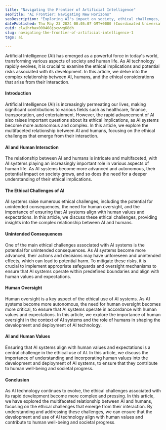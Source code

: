 ```yaml
---
title: "Navigating the Frontier of Artificial Intelligence"
seoTitle: "AI Frontier: Navigating New Horizons"
seoDescription: "Exploring AI's impact on society, ethical challenges, human oversight, and aligning AI with human values for a better future"
datePublished: Thu May 23 2024 00:05:07 GMT+0000 (Coordinated Universal Time)
cuid: clwihrhax000408jscwwg68dh
slug: navigating-the-frontier-of-artificial-intelligence-1
tags: ai

---
```


Artificial Intelligence (AI) has emerged as a powerful force in today's world, transforming various aspects of society and human life. As AI technology rapidly evolves, it is crucial to examine the ethical implications and potential risks associated with its development. In this article, we delve into the complex relationship between AI, humans, and the ethical considerations that arise from their interaction.

#### Introduction

Artificial Intelligence (AI) is increasingly permeating our lives, making significant contributions to various fields such as healthcare, finance, transportation, and entertainment. However, the rapid advancement of AI also raises important questions about its ethical implications, as AI systems become more autonomous and complex. In this article, we explore the multifaceted relationship between AI and humans, focusing on the ethical challenges that emerge from their interaction.

#### AI and Human Interaction

The relationship between AI and humans is intricate and multifaceted, with AI systems playing an increasingly important role in various aspects of human life. As AI systems become more advanced and autonomous, their potential impact on society grows, and so does the need for a deeper understanding of their ethical implications.

#### The Ethical Challenges of AI

AI systems raise numerous ethical challenges, including the potential for unintended consequences, the need for human oversight, and the importance of ensuring that AI systems align with human values and expectations. In this article, we discuss these ethical challenges, providing insights into the complex relationship between AI and humans.

#### Unintended Consequences

One of the main ethical challenges associated with AI systems is the potential for unintended consequences. As AI systems become more advanced, their actions and decisions may have unforeseen and unintended effects, which can lead to potential harm. To mitigate these risks, it is crucial to implement appropriate safeguards and oversight mechanisms to ensure that AI systems operate within predefined boundaries and align with human values and expectations.

#### Human Oversight

Human oversight is a key aspect of the ethical use of AI systems. As AI systems become more autonomous, the need for human oversight becomes more critical, to ensure that AI systems operate in accordance with human values and expectations. In this article, we explore the importance of human oversight in the context of AI systems and the role of humans in shaping the development and deployment of AI technology.

#### AI and Human Values

Ensuring that AI systems align with human values and expectations is a central challenge in the ethical use of AI. In this article, we discuss the importance of understanding and incorporating human values into the development and deployment of AI systems, to ensure that they contribute to human well-being and societal progress.

#### Conclusion

As AI technology continues to evolve, the ethical challenges associated with its rapid development become more complex and pressing. In this article, we have explored the multifaceted relationship between AI and humans, focusing on the ethical challenges that emerge from their interaction. By understanding and addressing these challenges, we can ensure that the development and use of AI technology align with human values and contribute to human well-being and societal progress.
